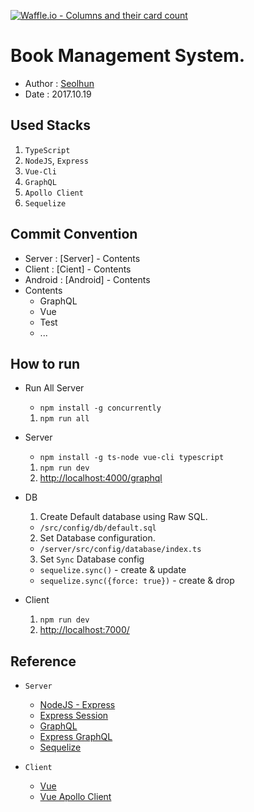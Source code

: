 [![Waffle.io - Columns and their card count](https://badge.waffle.io/Seolhun/vue-type-graphql-example.png?columns=all)](https://waffle.io/Seolhun/vue-type-graphql-example?utm_source=badge)
# Book Management System.
- Author : [Seolhun](https://github.com/Seolhun)
- Date : 2017.10.19

## Used Stacks
1. `TypeScript`
2. `NodeJS`, `Express`
3. `Vue-Cli`
4. `GraphQL`
6. `Apollo Client`
7. `Sequelize`

## Commit Convention
- Server : [Server] - Contents
- Client : [Cient] - Contents
- Android : [Android] - Contents
- Contents
  - GraphQL
  - Vue
  - Test
  - ...

## How to run
- Run All Server
  - `npm install -g concurrently`
  1. `npm run all`

- Server
  - `npm install -g ts-node vue-cli typescript`
  1. `npm run dev`
  2. [http://localhost:4000/graphql](http://localhost:4000/graphql)

- DB
  1. Create Default database using Raw SQL.
    - `/src/config/db/default.sql`
  2. Set Database configuration.
    - `/server/src/config/database/index.ts`
  3. Set `Sync` Database config
    - `sequelize.sync()` - create & update
    - `sequelize.sync({force: true})` - create & drop

- Client
  1. `npm run dev`
  2. [http://localhost:7000/](http://localhost:7000/)

## Reference
- `Server`
  - [NodeJS - Express](http://expressjs.com/)
  - [Express Session](https://github.com/expressjs/session#options)
  - [GraphQL](http://graphql.org/learn/)
  - [Express GraphQL](https://github.com/graphql/express-graphql)
  - [Sequelize](http://docs.sequelizejs.com/)
  
- `Client`
  - [Vue](https://vuejs.org/)
  - [Vue Apollo Client](https://github.com/akryum/vue-apollo)
